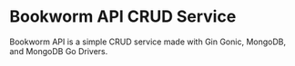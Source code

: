 # Bookworm API CRUD Service
Bookworm API is a simple CRUD service made with Gin Gonic, MongoDB, and MongoDB Go Drivers.
